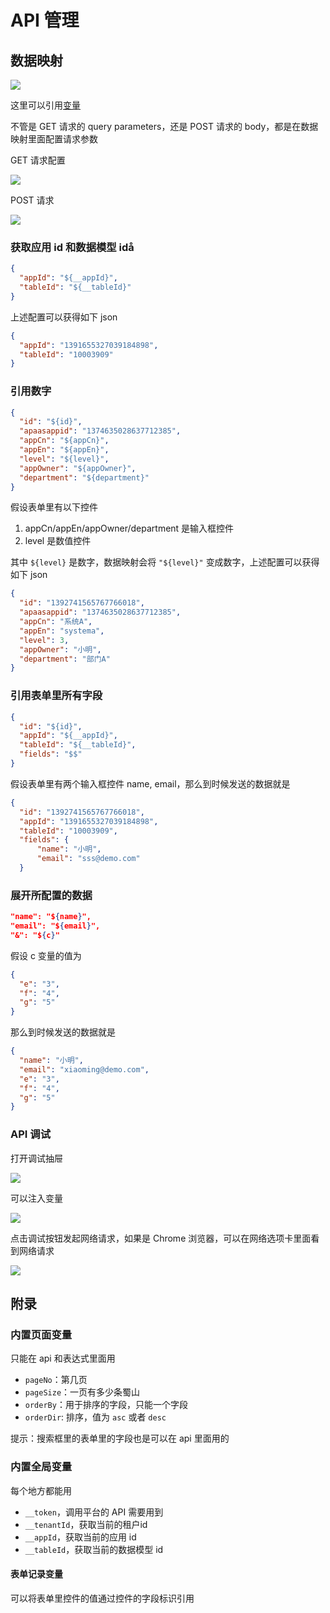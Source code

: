 # API 管理

## 数据映射
![](../../assets/img/appdev/designercustompage/1.png)

这里可以引用[变量](#变量)

不管是 GET 请求的 query parameters，还是 POST 请求的 body，都是在数据映射里面配置请求参数

GET 请求配置

![](../../assets/img/appdev/designercustompage/5.png)

POST 请求

![](../../assets/img/appdev/designercustompage/6.png)


### 获取应用 id 和数据模型 idå
```json
{
  "appId": "${__appId}",
  "tableId": "${__tableId}"
}
```

上述配置可以获得如下 json
```json
{
  "appId": "1391655327039184898",
  "tableId": "10003909"
}
```

### 引用数字
```json
{
  "id": "${id}",
  "apaasappid": "1374635028637712385",
  "appCn": "${appCn}",
  "appEn": "${appEn}",
  "level": "${level}",
  "appOwner": "${appOwner}",
  "department": "${department}"
}
```

假设表单里有以下控件
1. appCn/appEn/appOwner/department 是输入框控件
2. level 是数值控件

其中 `${level}` 是数字，数据映射会将 `"${level}"` 变成数字，上述配置可以获得如下 json

```json
{
  "id": "1392741565767766018",
  "apaasappid": "1374635028637712385",
  "appCn": "系统A",
  "appEn": "systema",
  "level": 3,
  "appOwner": "小明",
  "department": "部门A"
}
```

### 引用表单里所有字段
```json
{
  "id": "${id}",
  "appId": "${__appId}",
  "tableId": "${__tableId}",
  "fields": "$$"
}
```

假设表单里有两个输入框控件 name, email，那么到时候发送的数据就是

```json
{
  "id": "1392741565767766018",
  "appId": "1391655327039184898",
  "tableId": "10003909",
  "fields": {
      "name": "小明",
      "email": "sss@demo.com"
  }
```

### 展开所配置的数据
```json
"name": "${name}",
"email": "${email}",
"&": "${c}"
```

假设 c 变量的值为
```json
{
  "e": "3",
  "f": "4",
  "g": "5"
}
```

那么到时候发送的数据就是
```json
{
  "name": "小明",
  "email": "xiaoming@demo.com",
  "e": "3",
  "f": "4",
  "g": "5"
}
```

### API 调试
打开调试抽屉

![](../../assets/img/appdev/designercustompage/2.png)

可以注入变量

![](../../assets/img/appdev/designercustompage/3.png)

点击调试按钮发起网络请求，如果是 Chrome 浏览器，可以在网络选项卡里面看到网络请求

![](../../assets/img/appdev/designercustompage/4.png)

## 附录
### 内置页面变量
只能在 api 和表达式里面用

- `pageNo`：第几页
- `pageSize`：一页有多少条蜀山
- `orderBy`：用于排序的字段，只能一个字段
- `orderDir`: 排序，值为 `asc` 或者 `desc`

提示：搜索框里的表单里的字段也是可以在 api 里面用的

### 内置全局变量
每个地方都能用

- `__token`，调用平台的 API 需要用到
- `__tenantId`，获取当前的租户id
- `__appId`，获取当前的应用 id
- `__tableId`，获取当前的数据模型 id

#### 表单记录变量
可以将表单里控件的值通过控件的字段标识引用